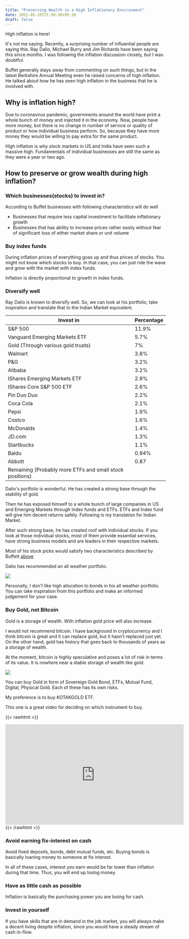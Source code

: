```yaml
---
title: "Preserving Wealth in a High Inflationary Environment"
date: 2021-05-25T21:50:26+05:30
draft: false
---
```


High inflation is here!

It's not me saying. Recently, a surprising number of influential people are saying this. Ray Dalio, Michael Burry and Jim Richards have been saying this since months. I was following the inflation discussion closely, but I was doubtful.

Buffet generally stays away from commenting on such things, but in the latest Berkshire Annual Meeting even he raised concerns of high inflation. He talked about how he has seen high inflation in the business that he is involved with.

## Why is inflation high?
Due to coronavirus pandemic, governments around the world have print a whole bunch of money and injected it in the economy. Now, people have more money, but there is no change in number of service or quality of product or how individual business perform. So, because they have more money they would be willing to pay extra for the same product.

High inflation is why stock markets in US and India have seen such a massive high. Fundamentals of individual businesses are still the same as they were a year or two ago. 

## How to preserve or grow wealth during high inflation?

### Which businesses(stocks) to invest in?
According to Buffet businesses with following characteristics will do well
- Businesses that require less capital investment to facilitate inflationary growth
- Businesses that has ability to increase prices rather easily without fear of significant loss of either market share or unit volume


### Buy index funds
During inflation prices of everything goes up and thus prices of stocks. You might not know which stocks to buy. In that case, you can just ride the wave and grow with the market with index funds.

Inflation is directly proportional to growth in index funds.

### Diversify well
Ray Dalio is known to diversify well. So, we can look at his portfolio, take inspiration and translate that to the Indian Market equivalent.

| Invest in  | Percentage |
| --------------- | --------------- |
| S&P 500 | 11.9% |
| Vanguard Emerging Markets ETF | 5.7% |
| Gold (Through various gold trusts) | 7% |
| Walmart | 3.8% |
| P&G | 3.2% |
| Alibaba | 3.2% |
| IShares Emerging Markets ETF | 2.9% |
| IShares Core S&P 500 ETF | 2.6% |
| Pin Duo Duo | 2.2% |
| Coca Cola| 2.1%|
| Pepsi | 1.9% |
| Costco | 1.6% |
| McDonalds | 1.4% |
| JD.com | 1.3% |
| Startbucks | 1.1% |
| Baidu | 0.94% |
| Abbott| 0.87 |
| Remaining (Probably more ETFs and small stock positions)||

Dalio's portfolio is wonderful. He has created a strong base through the stability of gold. 

Then he has exposed himself to a whole bunch of large companies in US and Emerging Markets through Index funds and ETFs. ETFs and Index fund will give him decent returns safely.
Following is my translation for Indian Market.

After such strong base, he has created roof with individual stocks. If you look at those individual stocks, most of them provide essential services, have strong business models and are leaders in their respective markets.

Most of his stock picks would satisfy two characteristics described by Buffett [above](http://localhost:1313/posts/preserving-wealth-in-a-high-inflationary-environment/#which-businessesstocks-to-invest-in)

Dalio has recommended an all weather portfolio.

![](/images/all-weather-portfolio.png)

Personally, I don't like high allocation to bonds in his all weather portfolio. You can take inspiration from this portfolio and make an informed judgement for your case.

### Buy Gold, not Bitcoin
Gold is a storage of wealth. With inflation gold price will also increase.

I would not recommend bitcoin. I have background in cryptocurrency and I think bitcoin is great and it can replace gold, but it hasn't replaced just yet. On the other hand, gold has history that goes back to thousands of years as a storage of wealth.

At the moment, bitcoin is highly speculative and poses a lot of risk in terms of its value. It is nowhere near a stable storage of wealth like gold.

![](/images/burry-on-bitcoin.png)

You can buy Gold in form of Sovereign Gold Bond, ETFs, Mutual Fund, Digital, Physical Gold. Each of these has its own risks.

My preference is to buy KOTAKGOLD ETF.

This one is a great video for deciding on which instrument to buy.

{{< rawhtml >}}
<iframe width="560" height="315" src="https://www.youtube.com/embed/sJR0ge1779w" title="YouTube video player" frameborder="0" allow="accelerometer; autoplay; clipboard-write; encrypted-media; gyroscope; picture-in-picture" allowfullscreen></iframe>
{{< /rawhtml >}}

### Avoid earning fix-interest on cash
Avoid fixed deposits, bonds, debt mutual funds, etc. Buying bonds is basically loaning money to someone at fix interest.

In all of these cases, interest you earn would be far lower than inflation during that time. Thus, you will end up losing money.

### Have as little cash as possible
Inflation is basically the purchasing power you are losing for cash.

### Invest in yourself
If you have skills that are in demand in the job market, you will always make a decent living despite inflation, since you would have a steady stream of cash in-flow.